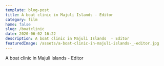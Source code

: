 ```yaml
---
template: blog-post
title: A boat clinic in Majuli Islands - Editor
category: film
home: false
slug: /boatclinic
date: 2020-06-02 16:22
description: A boat clinic in Majuli Islands  - Editor
featuredImage: /assets/a-boat-clinic-in-majuli-islands-_-editor.jpg
---
```

A boat clinic in Majuli Islands  - Editor